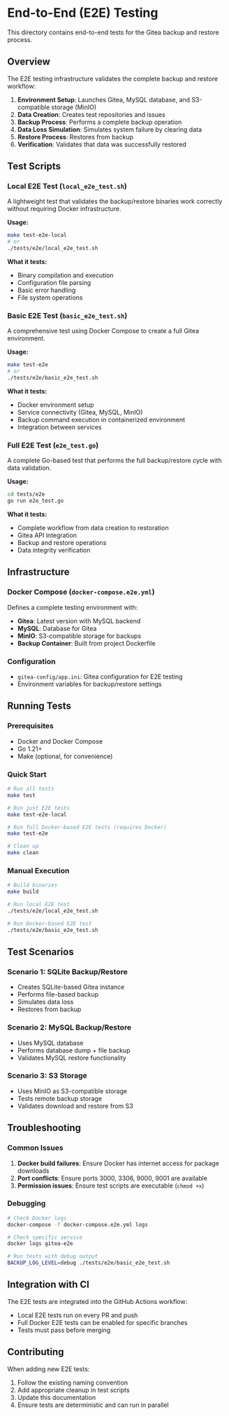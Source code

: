 # End-to-End (E2E) Testing

This directory contains end-to-end tests for the Gitea backup and restore process.

## Overview

The E2E testing infrastructure validates the complete backup and restore workflow:

1. **Environment Setup**: Launches Gitea, MySQL database, and S3-compatible storage (MinIO)
2. **Data Creation**: Creates test repositories and issues
3. **Backup Process**: Performs a complete backup operation
4. **Data Loss Simulation**: Simulates system failure by clearing data
5. **Restore Process**: Restores from backup
6. **Verification**: Validates that data was successfully restored

## Test Scripts

### Local E2E Test (`local_e2e_test.sh`)

A lightweight test that validates the backup/restore binaries work correctly without requiring Docker infrastructure.

**Usage:**
```bash
make test-e2e-local
# or
./tests/e2e/local_e2e_test.sh
```

**What it tests:**
- Binary compilation and execution
- Configuration file parsing
- Basic error handling
- File system operations

### Basic E2E Test (`basic_e2e_test.sh`)

A comprehensive test using Docker Compose to create a full Gitea environment.

**Usage:**
```bash
make test-e2e
# or
./tests/e2e/basic_e2e_test.sh
```

**What it tests:**
- Docker environment setup
- Service connectivity (Gitea, MySQL, MinIO)
- Backup command execution in containerized environment
- Integration between services

### Full E2E Test (`e2e_test.go`)

A complete Go-based test that performs the full backup/restore cycle with data validation.

**Usage:**
```bash
cd tests/e2e
go run e2e_test.go
```

**What it tests:**
- Complete workflow from data creation to restoration
- Gitea API integration
- Backup and restore operations
- Data integrity verification

## Infrastructure

### Docker Compose (`docker-compose.e2e.yml`)

Defines a complete testing environment with:

- **Gitea**: Latest version with MySQL backend
- **MySQL**: Database for Gitea
- **MinIO**: S3-compatible storage for backups
- **Backup Container**: Built from project Dockerfile

### Configuration

- `gitea-config/app.ini`: Gitea configuration for E2E testing
- Environment variables for backup/restore settings

## Running Tests

### Prerequisites

- Docker and Docker Compose
- Go 1.21+
- Make (optional, for convenience)

### Quick Start

```bash
# Run all tests
make test

# Run just E2E tests
make test-e2e-local

# Run full Docker-based E2E tests (requires Docker)
make test-e2e

# Clean up
make clean
```

### Manual Execution

```bash
# Build binaries
make build

# Run local E2E test
./tests/e2e/local_e2e_test.sh

# Run Docker-based E2E test
./tests/e2e/basic_e2e_test.sh
```

## Test Scenarios

### Scenario 1: SQLite Backup/Restore
- Creates SQLite-based Gitea instance
- Performs file-based backup
- Simulates data loss
- Restores from backup

### Scenario 2: MySQL Backup/Restore
- Uses MySQL database
- Performs database dump + file backup
- Validates MySQL restore functionality

### Scenario 3: S3 Storage
- Uses MinIO as S3-compatible storage
- Tests remote backup storage
- Validates download and restore from S3

## Troubleshooting

### Common Issues

1. **Docker build failures**: Ensure Docker has internet access for package downloads
2. **Port conflicts**: Ensure ports 3000, 3306, 9000, 9001 are available
3. **Permission issues**: Ensure test scripts are executable (`chmod +x`)

### Debugging

```bash
# Check Docker logs
docker-compose -f docker-compose.e2e.yml logs

# Check specific service
docker logs gitea-e2e

# Run tests with debug output
BACKUP_LOG_LEVEL=debug ./tests/e2e/basic_e2e_test.sh
```

## Integration with CI

The E2E tests are integrated into the GitHub Actions workflow:

- Local E2E tests run on every PR and push
- Full Docker E2E tests can be enabled for specific branches
- Tests must pass before merging

## Contributing

When adding new E2E tests:

1. Follow the existing naming convention
2. Add appropriate cleanup in test scripts
3. Update this documentation
4. Ensure tests are deterministic and can run in parallel